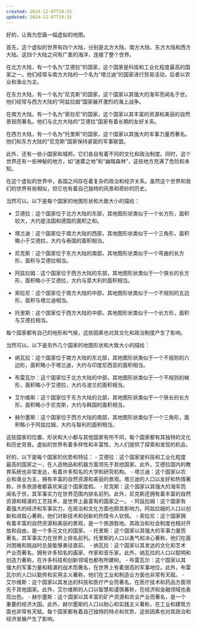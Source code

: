 ```yaml
---
created: 2024-12-07T19:32
updated: 2024-12-07T19:32
---
```

好的，让我为您画一幅虚拟的地图。 

首先，这个虚拟的世界有四个大陆，分别是北方大陆、南方大陆、东方大陆和西方大陆。这四个大陆之间有广袤的海洋，连接了整个世界。 

在北方大陆，有一个名为“艾德拉”的国家，这个国家是科技和工业化程度最高的国家之一。他们经常与南方大陆的一个名为“塔兰迪”的国家进行贸易活动，后者以农业和渔业为主。 

在东方大陆，有一个名为“尼克斯”的国家，这个国家以其强大的海军而闻名于世。他们经常与西方大陆的“阿兹拉姆”国家展开激烈的海上战争。 

在南方大陆，有一个名为“索拉尼”的国家，这个国家以其丰富的资源和美丽的自然景观而著名。他们与北方大陆的“艾德拉”国家有着长期的友好关系。 

在西方大陆，有一个名为“托里斯”的国家，这个国家以其强大的军事力量而著名。他们和东方大陆的“尼克斯”国家保持紧密的军事联盟。 

此外，还有一些小国家和城邦，它们各自有着不同的文化和政治制度。同时，这个世界还有一些神秘的地方，如“迷雾之地”和“幽暗森林”，这些地方充满了危险和未知。 

在这个虚拟的世界中，各国之间存在着复杂的政治和经济关系。虽然这个世界和我们的世界有些相似，但它也有着自己独特的风景和奇妙的历史。

当然可以。以下是每个国家的地图形状和大致大小的描绘：

- 艾德拉：这个国家位于北方大陆的东部，其地图形状类似于一个长方形，面积较大，大约是法国和德国的面积之和。

- 塔兰迪：这个国家位于南方大陆的西部，其地图形状类似于一个三角形，面积略小于艾德拉，大约与泰国的面积相当。

- 尼克斯：这个国家位于东方大陆的南部，其地图形状类似于一个弯曲的长方形，面积与艾德拉相当。

- 阿兹拉姆：这个国家位于西方大陆的东部，其地图形状类似于一个狭长的长方形，面积略小于艾德拉，大约与意大利的面积相当。

- 索拉尼：这个国家位于南方大陆的中部，其地图形状类似于一个不规则的五边形，面积与塔兰迪相当。

- 托里斯：这个国家位于西方大陆的中部，其地图形状类似于一个长方形，面积与艾德拉相当。

每个国家都有自己的地形和气候，这些因素也对其文化和政治制度产生了影响。

当然可以。以下是另外几个国家的地图形状和大致大小的描绘：

- 纳瓦拉：这个国家位于南方大陆的东北部，其地图形状类似于一个不规则的六边形，面积略小于塔兰迪，大约与印度尼西亚的面积相当。

- 布雷瓦尔：这个国家位于北方大陆的中部，其地图形状类似于一个不规则的梯形，面积略小于艾德拉，大约与波兰的面积相当。

- 艾尔维斯：这个国家位于东方大陆的北部，其地图形状类似于一个狭长的长方形，面积略小于尼克斯，大约与韩国的面积相当。

- 赫尔墨斯：这个国家位于西方大陆的南部，其地图形状类似于一个三角形，面积略小于阿兹拉姆，大约与智利的面积相当。

这些国家的位置、形状和大小都与其他国家有所不同，每个国家都有其独特的文化和历史背景。虚拟的世界有着多样性和丰富性，为人们提供了探索和发现的机会。

好的，以下是每个国家的优势和特征： - 艾德拉：这个国家是科技和工业化程度最高的国家之一，在人造物品和机器方面领先于其他国家。此外，艾德拉国内的教育系统也非常发达，有着许多知名的大学和研究机构。 - 塔兰迪：这个国家以农业和渔业为主，拥有丰富的自然资源和美丽的景观。塔兰迪的人口以友好和热情著称，许多旅游者都喜欢来这个国家度假。 - 尼克斯：这个国家以其强大的海军而闻名于世，其军事实力在世界范围内排名前列。此外，尼克斯还拥有着丰富的自然资源和精湛的工艺技术，是世界上最富有的国家之一。 - 阿兹拉姆：这个国家有着强大的经济和军事实力，在政治和文化方面也颇具影响力。阿兹拉姆的人口以创新和进取心著称，他们对新技术和创新的热情令人钦佩。 - 索拉尼：这个国家拥有着丰富的自然资源和美丽的景观，是一个旅游胜地。其政治和社会制度也相对开放和自由，是一个多元文化的国家。 - 托里斯：这个国家以其强大的军事力量而著名，其军事实力在世界上排名前列。托里斯的人口以勇气和决心著称，他们在面对困难和挑战时总是能够勇往直前。 - 纳瓦拉：这个国家以其发达的文化和艺术产业而著名，拥有许多知名的画家、作家和音乐家。此外，纳瓦拉的人口以聪明和创造力著称，在许多科技和创新领域也都有所建树。 - 布雷瓦尔：这个国家以其强大的军事力量和精湛的战术而著名，在世界上有着很高的军事地位。此外，布雷瓦尔的人口以勤劳和实用主义著称，他们在工业和制造业方面也非常有天赋。 - 艾尔维斯：这个国家以其发达的科技和医疗产业而著名，在医疗技术和药品方面领先于其他国家。此外，艾尔维斯的人口以智慧和谨慎著称，在经济和金融领域也表现出色。 - 赫尔墨斯：这个国家以其丰富的矿产资源和农业产业而著名，是一个重要的经济大国。此外，赫尔墨斯的人口以耐心和实践主义著称，在工业和建筑方面也非常有天赋。每个国家都有着自己独特的特点和优势，这些因素也对其政治和经济发展产生了影响。